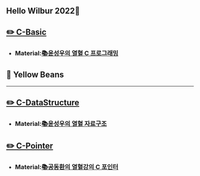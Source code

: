 Hello Wilbur 2022🌈
-------------
## [✏️ C-Basic](https://github.com/Wilbur0306/C-Language/blob/main/C-Basic "✏️ C-Basic")
* ### Material:[📚윤성우의 열혈 C 프로그래밍](http://www.yes24.com/Product/Goods/4333686 "📚윤성우의 열혈 C 프로그래밍")

## 🌱 Yellow Beans
* * *
## [✏️ C-DataStructure](https://github.com/Wilbur0306/C-Language/blob/main/C-DataStructure "C-DataStructure")
* ### Material:[📚윤성우의 열혈 자료구조](http://www.kyobobook.co.kr/product/detailViewKor.laf?mallGb=KOR&ejkGb=KOR&barcode=9788996094067 "📚윤성우의 열혈 자료구조")
## [✏️ C-Pointer](https://github.com/Wilbur0306/C-Language/blob/main/C-Pointer "C-Pointer")
* ### Material:[📚공동환의 열혈강의 C 포인터](https://freelec.co.kr/lecture/열혈강의-c-포인터/ "📚공동환의 열혈강의 C 포인터")

<!--
**Wilbur0306/Wilbur0306** is a ✨ _special_ ✨ repository because its `README.md` (this file) appears on your GitHub profile.

Here are some ideas to get you started:

- 🔭 I’m currently working on ...
- 🌱 I’m currently learning ...
- 👯 I’m looking to collaborate on ...
- 🤔 I’m looking for help with ...
- 💬 Ask me about ...
- 📫 How to reach me: ...
- 😄 Pronouns: ...
- ⚡ Fun fact: ...
-->
